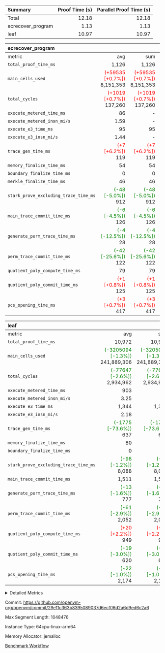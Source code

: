 | Summary | Proof Time (s) | Parallel Proof Time (s) |
|:---|---:|---:|
| Total |  12.18 |  12.18 |
| ecrecover_program |  1.13 |  1.13 |
| leaf |  10.97 |  10.97 |


| ecrecover_program |||||
|:---|---:|---:|---:|---:|
|metric|avg|sum|max|min|
| `total_proof_time_ms ` |  1,126 |  1,126 |  1,126 |  1,126 |
| `main_cells_used     ` | <span style='color: red'>(+59535 [+0.7%])</span> 8,151,353 | <span style='color: red'>(+59535 [+0.7%])</span> 8,151,353 | <span style='color: red'>(+59535 [+0.7%])</span> 8,151,353 | <span style='color: red'>(+59535 [+0.7%])</span> 8,151,353 |
| `total_cycles        ` | <span style='color: red'>(+1019 [+0.7%])</span> 137,260 | <span style='color: red'>(+1019 [+0.7%])</span> 137,260 | <span style='color: red'>(+1019 [+0.7%])</span> 137,260 | <span style='color: red'>(+1019 [+0.7%])</span> 137,260 |
| `execute_metered_time_ms` |  86 | -          | -          | -          |
| `execute_metered_insn_mi/s` |  1.59 | -          | -          | -          |
| `execute_e3_time_ms  ` |  95 |  95 |  95 |  95 |
| `execute_e3_insn_mi/s` |  1.44 | -          |  1.44 |  1.44 |
| `trace_gen_time_ms   ` | <span style='color: red'>(+7 [+6.2%])</span> 119 | <span style='color: red'>(+7 [+6.2%])</span> 119 | <span style='color: red'>(+7 [+6.2%])</span> 119 | <span style='color: red'>(+7 [+6.2%])</span> 119 |
| `memory_finalize_time_ms` |  54 |  54 |  54 |  54 |
| `boundary_finalize_time_ms` |  0 |  0 |  0 |  0 |
| `merkle_finalize_time_ms` |  46 |  46 |  46 |  46 |
| `stark_prove_excluding_trace_time_ms` | <span style='color: green'>(-48 [-5.0%])</span> 912 | <span style='color: green'>(-48 [-5.0%])</span> 912 | <span style='color: green'>(-48 [-5.0%])</span> 912 | <span style='color: green'>(-48 [-5.0%])</span> 912 |
| `main_trace_commit_time_ms` | <span style='color: green'>(-6 [-4.5%])</span> 126 | <span style='color: green'>(-6 [-4.5%])</span> 126 | <span style='color: green'>(-6 [-4.5%])</span> 126 | <span style='color: green'>(-6 [-4.5%])</span> 126 |
| `generate_perm_trace_time_ms` | <span style='color: green'>(-4 [-12.5%])</span> 28 | <span style='color: green'>(-4 [-12.5%])</span> 28 | <span style='color: green'>(-4 [-12.5%])</span> 28 | <span style='color: green'>(-4 [-12.5%])</span> 28 |
| `perm_trace_commit_time_ms` | <span style='color: green'>(-42 [-25.6%])</span> 122 | <span style='color: green'>(-42 [-25.6%])</span> 122 | <span style='color: green'>(-42 [-25.6%])</span> 122 | <span style='color: green'>(-42 [-25.6%])</span> 122 |
| `quotient_poly_compute_time_ms` |  79 |  79 |  79 |  79 |
| `quotient_poly_commit_time_ms` | <span style='color: red'>(+1 [+0.8%])</span> 125 | <span style='color: red'>(+1 [+0.8%])</span> 125 | <span style='color: red'>(+1 [+0.8%])</span> 125 | <span style='color: red'>(+1 [+0.8%])</span> 125 |
| `pcs_opening_time_ms ` | <span style='color: red'>(+3 [+0.7%])</span> 417 | <span style='color: red'>(+3 [+0.7%])</span> 417 | <span style='color: red'>(+3 [+0.7%])</span> 417 | <span style='color: red'>(+3 [+0.7%])</span> 417 |

| leaf |||||
|:---|---:|---:|---:|---:|
|metric|avg|sum|max|min|
| `total_proof_time_ms ` |  10,972 |  10,972 |  10,972 |  10,972 |
| `main_cells_used     ` | <span style='color: green'>(-3205094 [-1.3%])</span> 241,889,306 | <span style='color: green'>(-3205094 [-1.3%])</span> 241,889,306 | <span style='color: green'>(-3205094 [-1.3%])</span> 241,889,306 | <span style='color: green'>(-3205094 [-1.3%])</span> 241,889,306 |
| `total_cycles        ` | <span style='color: green'>(-77647 [-2.6%])</span> 2,934,962 | <span style='color: green'>(-77647 [-2.6%])</span> 2,934,962 | <span style='color: green'>(-77647 [-2.6%])</span> 2,934,962 | <span style='color: green'>(-77647 [-2.6%])</span> 2,934,962 |
| `execute_metered_time_ms` |  903 | -          | -          | -          |
| `execute_metered_insn_mi/s` |  3.25 | -          | -          | -          |
| `execute_e3_time_ms  ` |  1,344 |  1,344 |  1,344 |  1,344 |
| `execute_e3_insn_mi/s` |  2.18 | -          |  2.18 |  2.18 |
| `trace_gen_time_ms   ` | <span style='color: green'>(-1775 [-73.6%])</span> 637 | <span style='color: green'>(-1775 [-73.6%])</span> 637 | <span style='color: green'>(-1775 [-73.6%])</span> 637 | <span style='color: green'>(-1775 [-73.6%])</span> 637 |
| `memory_finalize_time_ms` |  80 |  80 |  80 |  80 |
| `boundary_finalize_time_ms` |  0 |  0 |  0 |  0 |
| `stark_prove_excluding_trace_time_ms` | <span style='color: green'>(-98 [-1.2%])</span> 8,088 | <span style='color: green'>(-98 [-1.2%])</span> 8,088 | <span style='color: green'>(-98 [-1.2%])</span> 8,088 | <span style='color: green'>(-98 [-1.2%])</span> 8,088 |
| `main_trace_commit_time_ms` |  1,511 |  1,511 |  1,511 |  1,511 |
| `generate_perm_trace_time_ms` | <span style='color: green'>(-13 [-1.6%])</span> 777 | <span style='color: green'>(-13 [-1.6%])</span> 777 | <span style='color: green'>(-13 [-1.6%])</span> 777 | <span style='color: green'>(-13 [-1.6%])</span> 777 |
| `perm_trace_commit_time_ms` | <span style='color: green'>(-61 [-2.9%])</span> 2,052 | <span style='color: green'>(-61 [-2.9%])</span> 2,052 | <span style='color: green'>(-61 [-2.9%])</span> 2,052 | <span style='color: green'>(-61 [-2.9%])</span> 2,052 |
| `quotient_poly_compute_time_ms` | <span style='color: red'>(+20 [+2.2%])</span> 949 | <span style='color: red'>(+20 [+2.2%])</span> 949 | <span style='color: red'>(+20 [+2.2%])</span> 949 | <span style='color: red'>(+20 [+2.2%])</span> 949 |
| `quotient_poly_commit_time_ms` | <span style='color: green'>(-19 [-3.0%])</span> 620 | <span style='color: green'>(-19 [-3.0%])</span> 620 | <span style='color: green'>(-19 [-3.0%])</span> 620 | <span style='color: green'>(-19 [-3.0%])</span> 620 |
| `pcs_opening_time_ms ` | <span style='color: green'>(-22 [-1.0%])</span> 2,174 | <span style='color: green'>(-22 [-1.0%])</span> 2,174 | <span style='color: green'>(-22 [-1.0%])</span> 2,174 | <span style='color: green'>(-22 [-1.0%])</span> 2,174 |



<details>
<summary>Detailed Metrics</summary>

| group | num_segments | num_children | keygen_time_ms | insns | fri.log_blowup | execute_metered_time_ms | execute_metered_insn_mi/s | commit_exe_time_ms |
| --- | --- | --- | --- | --- | --- | --- | --- | --- |
| ecrecover_program | 1 |  | 945 | 137,261 | 1 | 86 | 1.59 | 10 | 
| leaf |  | 1 |  |  | 1 |  |  |  | 

| group | air_name | quotient_deg | interactions | constraints |
| --- | --- | --- | --- | --- |
| ecrecover_program | AccessAdapterAir<16> | 2 | 5 | 12 | 
| ecrecover_program | AccessAdapterAir<2> | 2 | 5 | 12 | 
| ecrecover_program | AccessAdapterAir<32> | 2 | 5 | 12 | 
| ecrecover_program | AccessAdapterAir<4> | 2 | 5 | 12 | 
| ecrecover_program | AccessAdapterAir<8> | 2 | 5 | 12 | 
| ecrecover_program | BitwiseOperationLookupAir<8> | 2 | 2 | 4 | 
| ecrecover_program | KeccakVmAir | 2 | 321 | 4,513 | 
| ecrecover_program | MemoryMerkleAir<8> | 2 | 4 | 39 | 
| ecrecover_program | PersistentBoundaryAir<8> | 2 | 3 | 7 | 
| ecrecover_program | PhantomAir | 2 | 3 | 5 | 
| ecrecover_program | Poseidon2PeripheryAir<BabyBearParameters>, 1> | 2 | 1 | 286 | 
| ecrecover_program | ProgramAir | 1 | 1 | 4 | 
| ecrecover_program | RangeTupleCheckerAir<2> | 1 | 1 | 4 | 
| ecrecover_program | Rv32HintStoreAir | 2 | 18 | 28 | 
| ecrecover_program | VariableRangeCheckerAir | 1 | 1 | 4 | 
| ecrecover_program | VmAirWrapper<Rv32BaseAluAdapterAir, BaseAluCoreAir<4, 8> | 2 | 20 | 37 | 
| ecrecover_program | VmAirWrapper<Rv32BaseAluAdapterAir, LessThanCoreAir<4, 8> | 2 | 18 | 40 | 
| ecrecover_program | VmAirWrapper<Rv32BaseAluAdapterAir, ShiftCoreAir<4, 8> | 2 | 24 | 91 | 
| ecrecover_program | VmAirWrapper<Rv32BranchAdapterAir, BranchEqualCoreAir<4> | 2 | 11 | 20 | 
| ecrecover_program | VmAirWrapper<Rv32BranchAdapterAir, BranchLessThanCoreAir<4, 8> | 2 | 13 | 35 | 
| ecrecover_program | VmAirWrapper<Rv32CondRdWriteAdapterAir, Rv32JalLuiCoreAir> | 2 | 10 | 18 | 
| ecrecover_program | VmAirWrapper<Rv32IsEqualModAdapterAir<2, 1, 32, 32>, ModularIsEqualCoreAir<32, 4, 8> | 2 | 25 | 225 | 
| ecrecover_program | VmAirWrapper<Rv32JalrAdapterAir, Rv32JalrCoreAir> | 2 | 16 | 20 | 
| ecrecover_program | VmAirWrapper<Rv32LoadStoreAdapterAir, LoadSignExtendCoreAir<4, 8> | 2 | 18 | 33 | 
| ecrecover_program | VmAirWrapper<Rv32LoadStoreAdapterAir, LoadStoreCoreAir<4> | 2 | 17 | 40 | 
| ecrecover_program | VmAirWrapper<Rv32MultAdapterAir, DivRemCoreAir<4, 8> | 2 | 25 | 84 | 
| ecrecover_program | VmAirWrapper<Rv32MultAdapterAir, MulHCoreAir<4, 8> | 2 | 24 | 31 | 
| ecrecover_program | VmAirWrapper<Rv32MultAdapterAir, MultiplicationCoreAir<4, 8> | 2 | 19 | 19 | 
| ecrecover_program | VmAirWrapper<Rv32RdWriteAdapterAir, Rv32AuipcCoreAir> | 2 | 12 | 14 | 
| ecrecover_program | VmAirWrapper<Rv32VecHeapAdapterAir<1, 2, 2, 32, 32>, FieldExpressionCoreAir> | 2 | 415 | 480 | 
| ecrecover_program | VmAirWrapper<Rv32VecHeapAdapterAir<2, 1, 1, 32, 32>, FieldExpressionCoreAir> | 2 | 158 | 190 | 
| ecrecover_program | VmAirWrapper<Rv32VecHeapAdapterAir<2, 2, 2, 32, 32>, FieldExpressionCoreAir> | 2 | 428 | 457 | 
| ecrecover_program | VmConnectorAir | 2 | 5 | 11 | 
| leaf | AccessAdapterAir<2> | 2 | 5 | 12 | 
| leaf | AccessAdapterAir<4> | 2 | 5 | 12 | 
| leaf | AccessAdapterAir<8> | 2 | 5 | 12 | 
| leaf | FriReducedOpeningAir | 2 | 39 | 71 | 
| leaf | JalRangeCheckAir | 2 | 9 | 14 | 
| leaf | NativePoseidon2Air<BabyBearParameters>, 1> | 2 | 136 | 572 | 
| leaf | PhantomAir | 2 | 3 | 5 | 
| leaf | ProgramAir | 1 | 1 | 4 | 
| leaf | VariableRangeCheckerAir | 1 | 1 | 4 | 
| leaf | VmAirWrapper<AluNativeAdapterAir, FieldArithmeticCoreAir> | 2 | 15 | 27 | 
| leaf | VmAirWrapper<BranchNativeAdapterAir, BranchEqualCoreAir<1> | 2 | 11 | 25 | 
| leaf | VmAirWrapper<NativeAdapterAir<2, 0>, PublicValuesCoreAir> | 2 | 11 | 30 | 
| leaf | VmAirWrapper<NativeLoadStoreAdapterAir<1>, NativeLoadStoreCoreAir<1> | 2 | 15 | 20 | 
| leaf | VmAirWrapper<NativeLoadStoreAdapterAir<4>, NativeLoadStoreCoreAir<4> | 2 | 15 | 20 | 
| leaf | VmAirWrapper<NativeVectorizedAdapterAir<4>, FieldExtensionCoreAir> | 2 | 15 | 27 | 
| leaf | VmConnectorAir | 2 | 5 | 11 | 
| leaf | VolatileBoundaryAir | 2 | 7 | 19 | 

| group | air_name | idx | rows | prep_cols | perm_cols | main_cols | cells |
| --- | --- | --- | --- | --- | --- | --- | --- |
| leaf | AccessAdapterAir<2> | 0 | 1,048,576 |  | 16 | 11 | 28,311,552 | 
| leaf | AccessAdapterAir<4> | 0 | 524,288 |  | 16 | 13 | 15,204,352 | 
| leaf | AccessAdapterAir<8> | 0 | 32,768 |  | 16 | 17 | 1,081,344 | 
| leaf | FriReducedOpeningAir | 0 | 4,194,304 |  | 84 | 27 | 465,567,744 | 
| leaf | JalRangeCheckAir | 0 | 65,536 |  | 28 | 12 | 2,621,440 | 
| leaf | NativePoseidon2Air<BabyBearParameters>, 1> | 0 | 262,144 |  | 312 | 398 | 186,122,240 | 
| leaf | PhantomAir | 0 | 32,768 |  | 12 | 6 | 589,824 | 
| leaf | ProgramAir | 0 | 524,288 |  | 8 | 10 | 9,437,184 | 
| leaf | VariableRangeCheckerAir | 0 | 262,144 | 2 | 8 | 1 | 2,359,296 | 
| leaf | VmAirWrapper<AluNativeAdapterAir, FieldArithmeticCoreAir> | 0 | 2,097,152 |  | 36 | 29 | 136,314,880 | 
| leaf | VmAirWrapper<BranchNativeAdapterAir, BranchEqualCoreAir<1> | 0 | 524,288 |  | 28 | 23 | 26,738,688 | 
| leaf | VmAirWrapper<NativeAdapterAir<2, 0>, PublicValuesCoreAir> | 0 | 64 |  | 28 | 27 | 3,520 | 
| leaf | VmAirWrapper<NativeLoadStoreAdapterAir<1>, NativeLoadStoreCoreAir<1> | 0 | 1,048,576 |  | 40 | 21 | 63,963,136 | 
| leaf | VmAirWrapper<NativeLoadStoreAdapterAir<4>, NativeLoadStoreCoreAir<4> | 0 | 262,144 |  | 40 | 27 | 17,563,648 | 
| leaf | VmAirWrapper<NativeVectorizedAdapterAir<4>, FieldExtensionCoreAir> | 0 | 262,144 |  | 36 | 38 | 19,398,656 | 
| leaf | VmConnectorAir | 0 | 2 | 1 | 16 | 5 | 42 | 
| leaf | VolatileBoundaryAir | 0 | 524,288 |  | 20 | 12 | 16,777,216 | 

| group | air_name | segment | rows | prep_cols | perm_cols | main_cols | cells |
| --- | --- | --- | --- | --- | --- | --- | --- |
| ecrecover_program | AccessAdapterAir<16> | 0 | 4,096 |  | 16 | 25 | 167,936 | 
| ecrecover_program | AccessAdapterAir<32> | 0 | 2,048 |  | 16 | 41 | 116,736 | 
| ecrecover_program | AccessAdapterAir<8> | 0 | 16,384 |  | 16 | 17 | 540,672 | 
| ecrecover_program | BitwiseOperationLookupAir<8> | 0 | 65,536 | 3 | 8 | 2 | 655,360 | 
| ecrecover_program | KeccakVmAir | 0 | 128 |  | 1,056 | 3,163 | 540,032 | 
| ecrecover_program | MemoryMerkleAir<8> | 0 | 4,096 |  | 16 | 32 | 196,608 | 
| ecrecover_program | PersistentBoundaryAir<8> | 0 | 4,096 |  | 12 | 20 | 131,072 | 
| ecrecover_program | PhantomAir | 0 | 16 |  | 12 | 6 | 288 | 
| ecrecover_program | Poseidon2PeripheryAir<BabyBearParameters>, 1> | 0 | 4,096 |  | 8 | 300 | 1,261,568 | 
| ecrecover_program | ProgramAir | 0 | 32,768 |  | 8 | 10 | 589,824 | 
| ecrecover_program | RangeTupleCheckerAir<2> | 0 | 524,288 | 2 | 8 | 1 | 4,718,592 | 
| ecrecover_program | Rv32HintStoreAir | 0 | 256 |  | 44 | 32 | 19,456 | 
| ecrecover_program | VariableRangeCheckerAir | 0 | 262,144 | 2 | 8 | 1 | 2,359,296 | 
| ecrecover_program | VmAirWrapper<Rv32BaseAluAdapterAir, BaseAluCoreAir<4, 8> | 0 | 65,536 |  | 52 | 36 | 5,767,168 | 
| ecrecover_program | VmAirWrapper<Rv32BaseAluAdapterAir, LessThanCoreAir<4, 8> | 0 | 4,096 |  | 40 | 37 | 315,392 | 
| ecrecover_program | VmAirWrapper<Rv32BaseAluAdapterAir, ShiftCoreAir<4, 8> | 0 | 16,384 |  | 52 | 53 | 1,720,320 | 
| ecrecover_program | VmAirWrapper<Rv32BranchAdapterAir, BranchEqualCoreAir<4> | 0 | 16,384 |  | 28 | 26 | 884,736 | 
| ecrecover_program | VmAirWrapper<Rv32BranchAdapterAir, BranchLessThanCoreAir<4, 8> | 0 | 4,096 |  | 32 | 32 | 262,144 | 
| ecrecover_program | VmAirWrapper<Rv32CondRdWriteAdapterAir, Rv32JalLuiCoreAir> | 0 | 4,096 |  | 28 | 18 | 188,416 | 
| ecrecover_program | VmAirWrapper<Rv32IsEqualModAdapterAir<2, 1, 32, 32>, ModularIsEqualCoreAir<32, 4, 8> | 0 | 4,096 |  | 56 | 166 | 909,312 | 
| ecrecover_program | VmAirWrapper<Rv32JalrAdapterAir, Rv32JalrCoreAir> | 0 | 4,096 |  | 36 | 28 | 262,144 | 
| ecrecover_program | VmAirWrapper<Rv32LoadStoreAdapterAir, LoadSignExtendCoreAir<4, 8> | 0 | 8,192 |  | 52 | 36 | 720,896 | 
| ecrecover_program | VmAirWrapper<Rv32LoadStoreAdapterAir, LoadStoreCoreAir<4> | 0 | 65,536 |  | 52 | 41 | 6,094,848 | 
| ecrecover_program | VmAirWrapper<Rv32MultAdapterAir, MulHCoreAir<4, 8> | 0 | 8 |  | 72 | 39 | 888 | 
| ecrecover_program | VmAirWrapper<Rv32MultAdapterAir, MultiplicationCoreAir<4, 8> | 0 | 32 |  | 52 | 31 | 2,656 | 
| ecrecover_program | VmAirWrapper<Rv32RdWriteAdapterAir, Rv32AuipcCoreAir> | 0 | 2,048 |  | 28 | 20 | 98,304 | 
| ecrecover_program | VmAirWrapper<Rv32VecHeapAdapterAir<1, 2, 2, 32, 32>, FieldExpressionCoreAir> | 0 | 2,048 |  | 836 | 547 | 2,832,384 | 
| ecrecover_program | VmAirWrapper<Rv32VecHeapAdapterAir<2, 1, 1, 32, 32>, FieldExpressionCoreAir> | 0 | 32 |  | 320 | 263 | 18,656 | 
| ecrecover_program | VmAirWrapper<Rv32VecHeapAdapterAir<2, 2, 2, 32, 32>, FieldExpressionCoreAir> | 0 | 1,024 |  | 860 | 625 | 1,520,640 | 
| ecrecover_program | VmConnectorAir | 0 | 2 | 1 | 16 | 5 | 42 | 

| group | idx | trace_gen_time_ms | total_proof_time_ms | total_cycles | total_cells | stark_prove_excluding_trace_time_ms | quotient_poly_compute_time_ms | quotient_poly_commit_time_ms | perm_trace_commit_time_ms | pcs_opening_time_ms | memory_finalize_time_ms | main_trace_commit_time_ms | main_cells_used | insns | generate_perm_trace_time_ms | execute_metered_time_ms | execute_metered_insn_mi/s | execute_e3_time_ms | execute_e3_insn_mi/s | boundary_finalize_time_ms |
| --- | --- | --- | --- | --- | --- | --- | --- | --- | --- | --- | --- | --- | --- | --- | --- | --- | --- | --- | --- | --- |
| leaf | 0 | 637 | 10,972 | 2,934,962 | 992,054,762 | 8,088 | 949 | 620 | 2,052 | 2,174 | 80 | 1,511 | 241,889,306 | 2,934,963 | 777 | 903 | 3.25 | 1,344 | 2.18 | 0 | 

| group | idx | trace_height_constraint | weighted_sum | threshold |
| --- | --- | --- | --- | --- |
| leaf | 0 | 0 | 18,022,532 | 2,013,265,921 | 
| leaf | 0 | 1 | 122,388,736 | 2,013,265,921 | 
| leaf | 0 | 2 | 9,011,266 | 2,013,265,921 | 
| leaf | 0 | 3 | 122,487,044 | 2,013,265,921 | 
| leaf | 0 | 4 | 524,288 | 2,013,265,921 | 
| leaf | 0 | 5 | 273,220,298 | 2,013,265,921 | 

| group | segment | trace_gen_time_ms | total_proof_time_ms | total_cycles | total_cells | stark_prove_excluding_trace_time_ms | quotient_poly_compute_time_ms | quotient_poly_commit_time_ms | perm_trace_commit_time_ms | pcs_opening_time_ms | merkle_finalize_time_ms | memory_finalize_time_ms | main_trace_commit_time_ms | main_cells_used | insns | generate_perm_trace_time_ms | execute_e3_time_ms | execute_e3_insn_mi/s | boundary_finalize_time_ms |
| --- | --- | --- | --- | --- | --- | --- | --- | --- | --- | --- | --- | --- | --- | --- | --- | --- | --- | --- | --- |
| ecrecover_program | 0 | 119 | 1,126 | 137,260 | 32,925,330 | 912 | 79 | 125 | 122 | 417 | 46 | 54 | 126 | 8,151,353 | 137,261 | 28 | 95 | 1.44 | 0 | 

| group | segment | trace_height_constraint | weighted_sum | threshold |
| --- | --- | --- | --- | --- |
| ecrecover_program | 0 | 0 | 396,372 | 2,013,265,921 | 
| ecrecover_program | 0 | 1 | 1,239,280 | 2,013,265,921 | 
| ecrecover_program | 0 | 2 | 198,186 | 2,013,265,921 | 
| ecrecover_program | 0 | 3 | 2,663,748 | 2,013,265,921 | 
| ecrecover_program | 0 | 4 | 16,384 | 2,013,265,921 | 
| ecrecover_program | 0 | 5 | 8,192 | 2,013,265,921 | 
| ecrecover_program | 0 | 6 | 471,272 | 2,013,265,921 | 
| ecrecover_program | 0 | 7 | 192 | 2,013,265,921 | 
| ecrecover_program | 0 | 8 | 5,947,994 | 2,013,265,921 | 

</details>


Commit: https://github.com/openvm-org/openvm/commit/29e11c363b8395089037d6ecf06d2a6d9ed6c2a6

Max Segment Length: 1048476

Instance Type: 64cpu-linux-arm64

Memory Allocator: jemalloc

[Benchmark Workflow](https://github.com/openvm-org/openvm/actions/runs/15858109061)
